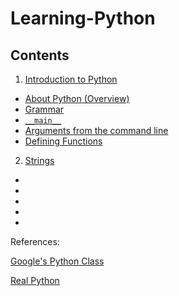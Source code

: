 # Learning-Python

## Contents
1) [Introduction to Python](https://github.com/edgarfinn/Learning-Python/blob/master/IntroductionToPython.md)
  - [About Python (Overview)](#)
  - [Grammar](#)
  - [`__main__`](#)
  - [Arguments from the command line](#)
  - [Defining Functions](#)
2) [Strings](https://github.com/edgarfinn/Learning-Python/blob/master/Strings.md)
  - [](#)
  - [](#)
  - [](#)
  - [](#)
  - [](#)

References:

[Google's Python Class](https://developers.google.com/edu/python)

[Real Python](https://realpython.com/)
